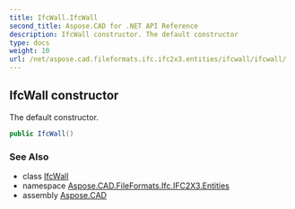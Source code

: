 ```yaml
---
title: IfcWall.IfcWall
second_title: Aspose.CAD for .NET API Reference
description: IfcWall constructor. The default constructor
type: docs
weight: 10
url: /net/aspose.cad.fileformats.ifc.ifc2x3.entities/ifcwall/ifcwall/
---
```

## IfcWall constructor

The default constructor.

```csharp
public IfcWall()
```

### See Also

* class [IfcWall](../)
* namespace [Aspose.CAD.FileFormats.Ifc.IFC2X3.Entities](../../ifcwall/)
* assembly [Aspose.CAD](../../../)


